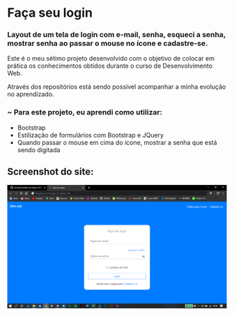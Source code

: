 # Faça seu login

### Layout de um tela de login com e-mail, senha, esqueci a senha, mostrar senha ao passar o mouse no ícone e cadastre-se.

Este é o meu sétimo projeto desenvolvido com o objetivo de colocar em prática os conhecimentos obtidos durante o curso de Desenvolvimento Web. 

Através dos repositórios está sendo possível acompanhar a minha evolução no aprendizado.

### ~ Para este projeto, eu aprendi como utilizar:
* Bootstrap
* Estilização de formulários com Bootstrap e JQuery
* Quando passar o mouse em cima do ícone, mostrar a senha que está sendo digitada

## Screenshot do site:

![](screenshots/1.png)
